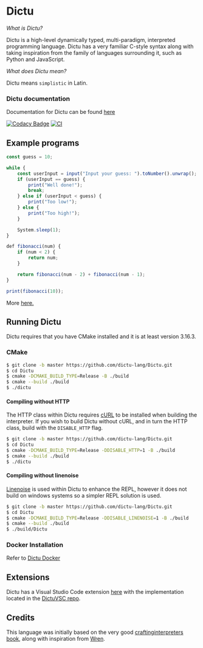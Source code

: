 # Dictu

*What is Dictu?*

Dictu is a high-level dynamically typed, multi-paradigm, interpreted programming language. Dictu has a very familiar
C-style syntax along with taking inspiration from the family of languages surrounding it, such as Python and JavaScript. 

*What does Dictu mean?*

Dictu means `simplistic` in Latin.

### Dictu documentation
Documentation for Dictu can be found [here](https://dictu-lang.com/)

[![Codacy Badge](https://api.codacy.com/project/badge/Grade/ab84059049bd4ba7b7b8c1fcfaac4ea5)](https://app.codacy.com/manual/jasonhall96686/Dictu?utm_source=github.com&utm_medium=referral&utm_content=Jason2605/Dictu&utm_campaign=Badge_Grade_Dashboard)
[![CI](https://github.com/Jason2605/Dictu/workflows/CI/badge.svg)](https://github.com/Jason2605/Dictu/actions)

## Example programs
```js
const guess = 10;

while {
    const userInput = input("Input your guess: ").toNumber().unwrap();
    if (userInput == guess) {
        print("Well done!");
        break;
    } else if (userInput < guess) {
        print("Too low!");
    } else {
        print("Too high!");
    }

    System.sleep(1);
}
```

```js
def fibonacci(num) {
    if (num < 2) {
        return num;
    }

    return fibonacci(num - 2) + fibonacci(num - 1);
}

print(fibonacci(10));
```

More [here.](https://github.com/Jason2605/Dictu/tree/develop/examples)

## Running Dictu
Dictu requires that you have CMake installed and it is at least version 3.16.3.

### CMake
```bash
$ git clone -b master https://github.com/dictu-lang/Dictu.git
$ cd Dictu
$ cmake -DCMAKE_BUILD_TYPE=Release -B ./build 
$ cmake --build ./build
$ ./dictu
```

#### Compiling without HTTP

The HTTP class within Dictu requires [cURL](https://curl.haxx.se/) to be installed when building the interpreter. If you wish to
build Dictu without cURL, and in turn the HTTP class, build with the `DISABLE_HTTP` flag.

```bash
$ git clone -b master https://github.com/dictu-lang/Dictu.git
$ cd Dictu
$ cmake -DCMAKE_BUILD_TYPE=Release -DDISABLE_HTTP=1 -B ./build 
$ cmake --build ./build
$ ./dictu
```

#### Compiling without linenoise
[Linenoise](https://github.com/antirez/linenoise) is used within Dictu to enhance the REPL, however it does not build on windows
systems so a simpler REPL solution is used.

```bash
$ git clone -b master https://github.com/dictu-lang/Dictu.git
$ cd Dictu
$ cmake -DCMAKE_BUILD_TYPE=Release -DDISABLE_LINENOISE=1 -B ./build 
$ cmake --build ./build
$ ./build/Dictu
```

### Docker Installation

Refer to [Dictu Docker](https://github.com/dictu-lang/Dictu/blob/develop/Docker/README.md)

## Extensions

Dictu has a Visual Studio Code extension [here](https://marketplace.visualstudio.com/items?itemName=Dictu.dictuvsc) with the implementation located
in the [DictuVSC repo](https://github.com/dictu-lang/DictuVSC).

## Credits

This language was initially based on the very good [craftinginterpreters book](http://www.craftinginterpreters.com/contents.html), along with inspiration from [Wren](https://github.com/wren-lang/wren).
